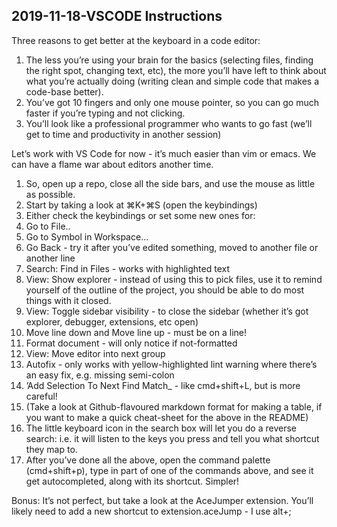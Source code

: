 ## 2019-11-18-VSCODE Instructions

Three reasons to get better at the keyboard in a code editor:

1.	The less you’re using your brain for the basics (selecting files, finding the right spot, changing text, etc), the more you’ll have left to think about what you’re actually doing (writing clean and simple code that makes a code-base better).
2.	You’ve got 10 fingers and only one mouse pointer, so you can go much faster if you’re typing and not clicking.
3.	You’ll look like a professional programmer who wants to go fast (we’ll get to time and productivity in another session)

Let’s work with VS Code for now - it’s much easier than vim or emacs. We can have a flame war about editors another time.

1.	So, open up a repo, close all the side bars, and use the mouse as little as possible.
2.	Start by taking a look at ⌘K+⌘S (open the keybindings)
3.	Either check the keybindings or set some new ones for:
1.	Go to File..
2.	Go to Symbol in Workspace…
3.	Go Back - try it after you’ve edited something, moved to another file or another line
4.	Search: Find in Files - works with highlighted text
5.	View: Show explorer - instead of using this to pick files, use it to remind yourself of the outline of the project, you should be able to do most things with it closed.
6.	View: Toggle sidebar visibility - to close the sidebar (whether it’s got explorer, debugger, extensions, etc open)
7.	Move line down and Move line up - must be on a line!
8.	Format document - will only notice if not-formatted
9.	View: Move editor into next group
10.	Autofix - only works with yellow-highlighted lint warning where there’s an easy fix, e.g. missing semi-colon
11.	’Add Selection To Next Find Match_ - like cmd+shift+L, but is more careful!
4.	(Take a look at Github-flavoured markdown format for making a table, if you want to make a quick cheat-sheet for the above in the README)
5.	The little keyboard icon in the search box will let you do a reverse search: i.e. it will listen to the keys you press and tell you what shortcut they map to.
6.	After you’ve done all the above, open the command palette (cmd+shift+p), type in part of one of the commands above, and see it get autocompleted, along with its shortcut. Simpler!

Bonus: It’s not perfect, but take a look at the AceJumper extension. You’ll likely need to add a new shortcut to extension.aceJump - I use alt+;